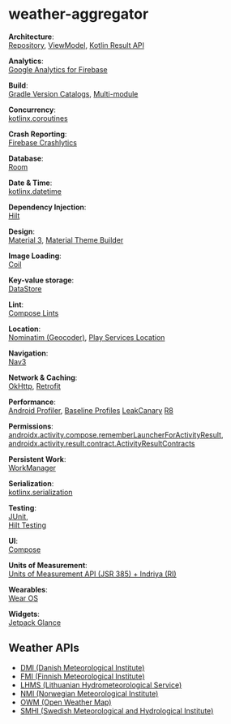 # weather-aggregator
**Architecture**:  
[Repository](https://developer.android.com/topic/architecture#data-layer),
[ViewModel](https://developer.android.com/topic/libraries/architecture/viewmodel),
[Kotlin Result API](https://kotlinlang.org/api/core/kotlin-stdlib/kotlin/-result/)  
  
**Analytics**:  
[Google Analytics for Firebase](https://firebase.google.com/docs/analytics)  
  
**Build**:  
[Gradle Version Catalogs](https://docs.gradle.org/current/userguide/platforms.html),
[Multi-module](https://developer.android.com/topic/modularization)  
  
**Concurrency**:  
[kotlinx.coroutines](https://github.com/Kotlin/kotlinx.coroutines)
  
**Crash Reporting**:  
[Firebase Crashlytics](https://firebase.google.com/docs/crashlytics)
  
**Database**:  
[Room](https://developer.android.com/training/data-storage/room)
  
**Date & Time**:  
[kotlinx.datetime](https://github.com/Kotlin/kotlinx-datetime)
  
**Dependency Injection**:  
[Hilt](https://dagger.dev/hilt/)
  
**Design**:  
[Material 3](https://developer.android.com/jetpack/compose/designsystems/material),
[Material Theme Builder](https://material-foundation.github.io/material-theme-builder/)
  
**Image Loading**:  
[Coil](https://coil-kt.github.io/coil/)  
  
**Key-value storage**:  
[DataStore](https://developer.android.com/topic/libraries/architecture/datastore)  
  
**Lint**:  
[Compose Lints](https://github.com/slackhq/compose-lints)  
  
**Location**:  
[Nominatim (Geocoder)](https://nominatim.org/),
[Play Services Location](https://play.google.com/sdks/details/com-google-android-gms-play-services-location)  
  
**Navigation**:  
[Nav3](https://developer.android.com/guide/navigation/navigation-3)  
  
**Network & Caching**:  
[OkHttp](https://square.github.io/okhttp/),
[Retrofit](https://square.github.io/retrofit/)  
  
**Performance**:  
[Android Profiler](https://developer.android.com/studio/profile),
[Baseline Profiles](https://developer.android.com/topic/performance/baselineprofiles/overview)
[LeakCanary](https://github.com/square/leakcanary)
[R8](https://developer.android.com/topic/performance/app-optimization/enable-app-optimization)
  
**Permissions**:  
[androidx.activity.compose.rememberLauncherForActivityResult](https://developer.android.com/reference/kotlin/androidx/activity/compose/package-summary#rememberLauncherForActivityResult(androidx.activity.result.contract.ActivityResultContract,kotlin.Function1)),
[androidx.activity.result.contract.ActivityResultContracts](https://developer.android.com/reference/androidx/activity/result/contract/ActivityResultContracts)
  
**Persistent Work**:  
[WorkManager](https://developer.android.com/topic/libraries/architecture/workmanager)  
  
**Serialization**:  
[kotlinx.serialization](https://github.com/Kotlin/kotlinx.serialization)  
  
**Testing**:  
[JUnit](https://junit.org/junit5/),  
[Hilt Testing](https://dagger.dev/hilt/testing)  
  
**UI**:  
[Compose](https://developer.android.com/jetpack/compose)  
  
**Units of Measurement**:  
[Units of Measurement API (JSR 385) + Indriya (RI)](https://github.com/unitsofmeasurement/indriya)  
  
**Wearables**:  
[Wear OS](https://developer.android.com/training/wearables/get-started/creating)  
  
**Widgets**:  
[Jetpack Glance](https://developer.android.com/develop/ui/compose/glance)  
  
## Weather APIs  
- [DMI (Danish Meteorological Institute)](https://www.dmi.dk/)  
- [FMI (Finnish Meteorological Institute)](https://en.ilmatieteenlaitos.fi/)  
- [LHMS (Lithuanian Hydrometeorological Service)](https://www.meteo.lt/en/)  
- [NMI (Norwegian Meteorological Institute)](https://www.met.no/en)  
- [OWM (Open Weather Map)](https://openweathermap.org/)  
- [SMHI (Swedish Meteorological and Hydrological Institute)](https://www.smhi.se/en)
